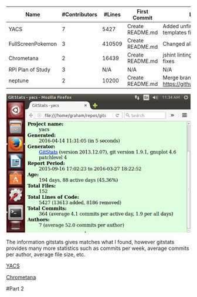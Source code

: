 | Name | #Contributors | #Lines | First Commit | Last Commit |
|------|---------------|--------|---------------|--------------|
|YACS|7|5427|Create README.md|Added unfinished handlebars templates file|
|FullScreenPokemon|3|410509|Create README.md|Changed all instances of var to let|
|Chrometana|2|16439|Create README.md|jshint linting config and linting fixes|
|RPI Plan of Study|3|N/A|N/A|N/A|
|neptune|2|10200|Create README.md|Merge branch 'master' of https://github.com/sarbos/neptune|
![gitstats](gitstatsYACS.PNG) 

The information gitstats gives matches what I found, however gitstats provides many more statistics such as commits per week, average commits per author, average file size, etc. 

[YACS](https://youtu.be/G6Pbhy-9bHs)

[Chrometana](https://youtu.be/9jbdDnekgO0)

#Part 2


